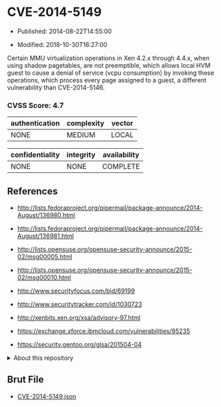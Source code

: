 # CVE-2014-5149

- Published: 2014-08-22T14:55:00

- Modified: 2018-10-30T16:27:00

Certain MMU virtualization operations in Xen 4.2.x through 4.4.x, when using shadow pagetables, are not preemptible, which allows local HVM guest to cause a denial of service (vcpu consumption) by invoking these operations, which process every page assigned to a guest, a different vulnerability than CVE-2014-5146.

### CVSS Score: **4.7**

| authentication | complexity | vector |
| --- | --- | --- |
| NONE | MEDIUM | LOCAL |

| confidentiality | integrity | availability |
| --- | --- | --- |
| NONE | NONE | COMPLETE |

## References

* http://lists.fedoraproject.org/pipermail/package-announce/2014-August/136980.html

* http://lists.fedoraproject.org/pipermail/package-announce/2014-August/136981.html

* http://lists.opensuse.org/opensuse-security-announce/2015-02/msg00005.html

* http://lists.opensuse.org/opensuse-security-announce/2015-02/msg00010.html

* http://www.securityfocus.com/bid/69199

* http://www.securitytracker.com/id/1030723

* http://xenbits.xen.org/xsa/advisory-97.html

* https://exchange.xforce.ibmcloud.com/vulnerabilities/95235

* https://security.gentoo.org/glsa/201504-04

<details>
<summary>About this repository</summary> 

  This repository is part of the project [Live Hack CVE](https://github.com/Live-Hack-CVE). Main website can be found [www.live-hack.org](https://www.live-hack.org) 
  
  Made by [Sn0wAlice](https://github.com/Sn0wAlice) for the people that care about security and need to have a feed of the latest CVEs. Hope you enjoy it, don't forget to star the repo and follow me on [Twitter](https://twitter.com/Sn0wAlice) and [Github](https://github.com/Sn0wAlice). And that is my [personnal website](https://www.alice-snow.me/)

  - [Home Page](https://github.com/Live-Hack-CVE)
  - [Framework](https://github.com/Live-Hack-CVE/cve-framework)
  - [CVE database](https://github.com/Live-Hack-CVE/full_database)
  - [Changelog](https://github.com/Live-Hack-CVE/Changelog)
</details>

## Brut File

* [CVE-2014-5149.json](https://raw.githubusercontent.com/Live-Hack-CVE/full_database/main/cves/2014/CVE-2014-5149.json)

